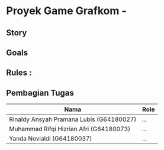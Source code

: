 # Proyek Game Grafkom - 

## Story


## Goals


## Rules : 


## Pembagian Tugas
| Nama | Role |
| ------ | ------ |
| Rinaldy Ansyah Pramana Lubis (G64180027) | *...* |
| Muhammad Rifqi Hizrian Afri (G64180073) | *...* |
| Yanda Novialdi (G64180037) | *...* |
